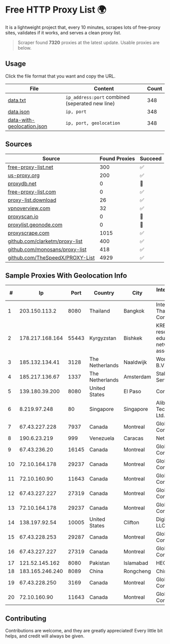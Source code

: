 
# Free HTTP Proxy List 🌍

It is a lightweight project that, every 10 minutes, scrapes lots of free-proxy sites, validates if it works, and serves a clean proxy list.


> Scraper found **7320** proxies at the latest update. Usable proxies are below.

## Usage

Click the file format that you want and copy the URL.


|File|Content|Count|
|----|-------|-----|
|[data.txt](https://raw.githubusercontent.com/themiralay/Proxy-List-World/master/data.txt)|`ip_address:port` combined (seperated new line)|348|
|[data.json](https://raw.githubusercontent.com/themiralay/Proxy-List-World/master/data.json)|`ip, port`|348|
|[data-with-geolocation.json](https://raw.githubusercontent.com/themiralay/Proxy-List-World/master/data-with-geolocation.json)|`ip, port, geolocation`|348|

## Sources

|Source|Found Proxies|Succeed|
|------|-------------|-------|
|[free-proxy-list.net](https://free-proxy-list.net)|300|✅|
|[us-proxy.org](https://www.us-proxy.org)|200|✅|
|[proxydb.net](http://proxydb.net)|0|🚫|
|[free-proxy-list.com](https://free-proxy-list.com/?page=&port=&type%5B%5D=http&type%5B%5D=https&up_time=0&search=Search)|0|✅|
|[proxy-list.download](https://www.proxy-list.download/HTTP)|26|✅|
|[vpnoverview.com](https://vpnoverview.com/privacy/anonymous-browsing/free-proxy-servers)|32|✅|
|[proxyscan.io](https://www.proxyscan.io)|0|🚫|
|[proxylist.geonode.com](https://proxylist.geonode.com/api/proxy-list?limit=300&page=1&sort_by=lastChecked&sort_type=desc&protocols=http,https)|0|🚫|
|[proxyscrape.com](https://api.proxyscrape.com/v2/?request=displayproxies&protocol=http&timeout=10000&country=all&ssl=all&anonymity=all)|1015|✅|
|[github.com/clarketm/proxy-list](https://raw.githubusercontent.com/clarketm/proxy-list/master/proxy-list-raw.txt)|400|✅|
|[github.com/monosans/proxy-list](https://raw.githubusercontent.com/monosans/proxy-list/main/proxies/http.txt)|418|✅|
|[github.com/TheSpeedX/PROXY-List](https://raw.githubusercontent.com/TheSpeedX/PROXY-List/master/http.txt)|4929|✅|


## Sample Proxies With Geolocation Info

|#|Ip|Port|Country|City|Internet Service Provider|
|-|--|----|-------|----|-------------------------|
|1|203.150.113.2|8080|Thailand|Bangkok|Internet Thailand Company Ltd.|
|2|178.217.168.164|55443|Kyrgyzstan|Bishkek|KRENA - Kyrgyz research and education network association|
|3|185.132.134.41|3128|The Netherlands|Naaldwijk|WorldStream B.V.|
|4|185.217.136.67|1337|The Netherlands|Amsterdam|Stallion Network Services Limited|
|5|139.180.39.200|8080|United States|El Paso|Conterra|
|6|8.219.97.248|80|Singapore|Singapore|Alibaba (US) Technology Co., Ltd.|
|7|67.43.227.228|7937|Canada|Montreal|GloboTech Communications|
|8|190.6.23.219|999|Venezuela|Caracas|Net Uno|
|9|67.43.236.20|16145|Canada|Montreal|GloboTech Communications|
|10|72.10.164.178|29237|Canada|Montreal|GloboTech Communications|
|11|72.10.160.90|11643|Canada|Montreal|GloboTech Communications|
|12|67.43.227.227|27319|Canada|Montreal|GloboTech Communications|
|13|72.10.164.178|29237|Canada|Montreal|GloboTech Communications|
|14|138.197.92.54|10005|United States|Clifton|DigitalOcean, LLC|
|15|67.43.228.253|29287|Canada|Montreal|GloboTech Communications|
|16|67.43.227.227|27319|Canada|Montreal|GloboTech Communications|
|17|121.52.145.162|8080|Pakistan|Islamabad|HEC|
|18|183.165.246.240|8089|China|Rongcheng|Chinanet|
|19|67.43.228.250|3169|Canada|Montreal|GloboTech Communications|
|20|72.10.160.90|11643|Canada|Montreal|GloboTech Communications|



## Contributing

Contributions are welcome, and they are greatly appreciated! Every
little bit helps, and credit will always be given.

